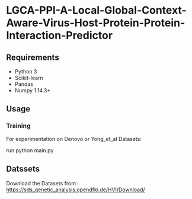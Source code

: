 # LGCA-PPI-A-Local-Global-Context-Aware-Virus-Host-Protein-Protein-Interaction-Predictor

## Requirements
* Python 3
* Scikit-learn
* Pandas
* Numpy 1.14.3+

## Usage

### Training
For experimentation on Denovo or Yong_et_al Datasets:


   run  python main.py

## Datssets
Download the Datasets from :
https://sds_genetic_analysis.opendfki.de/HVI/Download/
